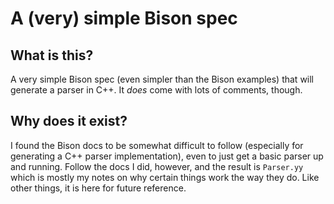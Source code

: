 # A (very) simple Bison spec

## What is this?

A very simple Bison spec (even simpler than the Bison examples) that will generate a parser in C++. It *does* come with lots of comments, though.

## Why does it exist?

I found the Bison docs to be somewhat difficult to follow (especially for generating a C++ parser implementation), even to just get a basic parser up and running. Follow the docs I did, however, and the result is `Parser.yy` which is mostly my notes on why certain things work the way they do. Like other things, it is here for future reference.